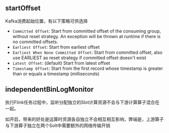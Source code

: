## startOffset

Kafka消费起始位置，有以下策略可供选择

* `Committed Offset`: Start from committed offset of the consuming group, without reset strategy. An exception will be
  thrown at runtime if there is no committed offsets.
* `Earliest Offset`: Start from earliest offset
* `Earliest When None Committed Offset`:  Start from committed offset, also use EARLIEST as reset strategy if committed
  offset doesn't exist
* `Latest Offset`: (default) Start from latest offset
* `Timestamp Offset`: Start from the first record whose timestamp is greater than or equals a timestamp (milliseconds)

## independentBinLogMonitor

执行Flink任务过程中，监听分配独立的Slot计算资源不会与下游计算算子混合在一起。

如开启，带来的好处是运算时资源各自独立不会相互相互影响，弊端是，上游算子与下游算子独立在两个Solt中需要额外的网络传输开销